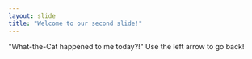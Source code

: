 ```yaml
---
layout: slide
title: "Welcome to our second slide!"
---
```

"What-the-Cat happened to me today?!"
Use the left arrow to go back!
